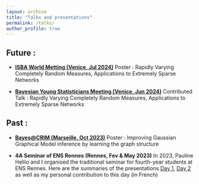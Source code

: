 ```yaml
---
layout: archive
title: "Talks and presentations"
permalink: /talks/
author_profile: true
---
```


## Future :

- **[ISBA World Metting (Venice, Jul 2024)](https://www.unive.it/web/en/2208/home)** Poster : Rapidly Varying Completely Random Measures, Applications to Extremely Sparse Networks

- **[Bayesian Young Statisticians Meeting (Venice, Jun 2024)](https://events.stat.uconn.edu/BAYSM2024/)** Contributed Talk : Rapidly Varying Completely Random Measures, Applications to Extremely Sparse Networks

## Past :

- **[Bayes@CRIM (Marseille, Oct 2023)](https://bayesatcirm.github.io/2023/)** Poster : Improving Gaussian Graphical Model inference by learning the graph structure <a href="https://valentinkil.github.io/files/pdf/PosterMarseille.pdf" class="special-link"><i class="fas fa-fw fa-file-pdf zoom" aria-hidden="true"></i></a>

- **4A Seminar of ENS Rennes (Rennes, Fev & May 2023)** In 2023, Pauline Hellio and I organised the traditional seminar for fourth-year students at ENS Rennes. Here are the summaries of the presentations [Day 1](/files/pdf/Journee4A.pdf), [Day 2](/files/pdf/Journee4A2.pdf) as well as my personal contribution to this day (in French) <a href="https://valentinkil.github.io/files/pdf/LGN.pdf" class="special-link"><i class="fas fa-fw fa-file-pdf zoom" aria-hidden="true"></i></a>




